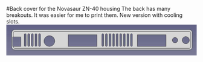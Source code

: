 #Back cover for the Novasaur ZN-40 housing
The back has many breakouts. It was easier for me to print them.
New version with cooling slots.
![printed back](/pic/novasaur-zn-40-rear-side.jpg)

